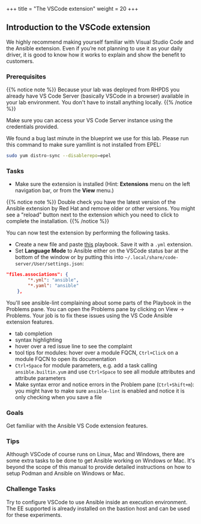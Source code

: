 +++
title = "The VSCode extension"
weight = 20
+++

## Introduction to the VSCode extension

We highly recommend making yourself familiar with Visual Studio Code and the Ansible extension. Even if you’re not planning to use it as your daily driver, it is good to know how it works to explain and show the benefit to customers.

### Prerequisites

{{% notice note %}}
Because your lab was deployed from RHPDS you already have VS Code Server (basically VSCode in a browser) available in your lab environment. You don't have to install anything locally.
{{% /notice %}}

Make sure you can access your VS Code Server instance using the credentials provided.

We found a bug last minute in the blueprint we use for this lab. Please run this command to make sure yamllint is not installed from EPEL:

```bash
sudo yum distro-sync --disablerepo=epel
```

### Tasks

* Make sure the extension is installed (Hint: **Extensions** menu on the left navigation bar, or from the **View** menu.)

{{% notice note %}}
Double check you have the latest version of the Ansible extension by Red Hat and remove older or other versions. You might see a "reload" button next to the extension which you need to click to complete the installation.
{{% /notice %}}

You can now test the extension by performing the following tasks.

* Create a new file and paste [this](https://github.com/ansible-learnfest/playbooks-example/blob/main/apache_install.yml) playbook. Save it with a `.yml` extension.
* Set **Language Mode** to Ansible either on the VSCode status bar at the bottom of the window or by putting this into `~/.local/share/code-server/User/settings.json`:

```json
"files.associations": {
        "*.yml": "ansible",
        "*.yaml": "ansible"
    },
```

You'll see ansible-lint complaining about some parts of the Playbook in the Problems pane. You can open the Problems pane by clicking on View -> Problems. Your job is to fix these issues using the VS Code Ansible extension features.

* tab completion
* syntax highlighting
* hover over a red issue line to see the complaint
* tool tips for modules: hover over a module FQCN, `Ctrl+Click` on a module FQCN to open its documentation
* `Ctrl+Space` for module parameters, e.g. add a task calling `ansible.builtin.yum` and use `Ctrl+Space` to see all module attributes and attribute parameters
* Make syntax error and notice errors in the Problem pane (`Ctrl+Shift+m`): you might have to make sure `ansible-lint` is enabled and notice it is only checking when you save a file

### Goals

Get familiar with the Ansible VS Code extension features.

### Tips

Although VSCode of course runs on Linux, Mac and Windows, there are some extra tasks to be done to get Ansible working on Windows or Mac. It's beyond the scope of this manual to provide detailed instructions on how to setup Podman and Ansible on Windows or Mac.

### Challenge Tasks

Try to configure VSCode to use Ansible inside an execution environment. The EE supported is already installed on the bastion host and can be used for these experiments.
